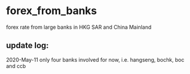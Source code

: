 # forex_from_banks
forex rate from large banks in HKG SAR and China Mainland

## update log:
2020-May-11 only four banks involved for now, i.e. hangseng, bochk, boc and ccb
